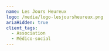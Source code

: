 ```yaml
---
name: Les Jours Heureux
logo: /media/logo-lesjoursheureux.png
ariaHidden: true
client_tags:
  - Association
  - Médico-social
---
```

